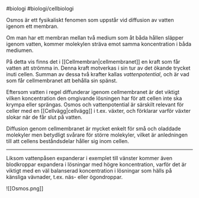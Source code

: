 #biologi #biologi/cellbiologi 

Osmos är ett fysikaliskt fenomen som uppstår vid diffusion av vatten igenom ett membran.

Om man har ett membran mellan två medium som åt båda hållen släpper igenom vatten, kommer molekylen sträva emot samma koncentration i båda mediumen.

På detta vis finns det i [[Cellmembran|cellmembranet]] en kraft som får vatten att strömma in. Denna kraft motverkas i sin tur av det ökande trycket inuti cellen. Summan av dessa två krafter kallas *vattenpotential*, och är vad som får cellmembranet att behålla sin spänst.

Eftersom vatten i regel diffunderar igenom cellmembranet är det viktigt vilken koncentration den omgivande lösningen har för att cellen inte ska krympa eller sprängas. Osmos och vattenpotential är särskilt relevant för celler med en [[Cellvägg|cellvägg]] i t.ex. växter, och förklarar varför växter slokar när de får slut på vatten.

Diffusion genom cellmembranet är mycket enkelt för små och oladdade molekyler men betydligt svårare för större molekyler, vilket är anledningen till att cellens beståndsdelar håller sig inom cellen.

---

Liksom vattenpåsen expanderar i exemplet till vänster kommer även blodkroppar expandera i lösningar med högre koncentration, varför det är viktigt med en väl balanserad koncentration i lösningar som hälls på känsliga vävnader, t.ex. näs- eller ögondroppar.

![[Osmos.png]]
